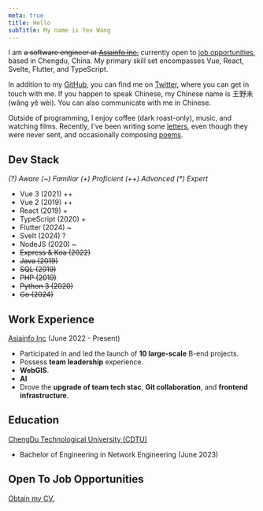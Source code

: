 ```yaml
---
meta: true
title: Hello
subTitle: My name is Yev Wang
---
```


I am ~~a software engineer at [Asiainfo Inc.](https://asiainfo.com)~~ currently open to [job opportunities](mailto:yevwang@qq.com), based in Chengdu, China. My primary skill set encompasses Vue, React, Svelte, Flutter, and TypeScript.

In addition to my [GitHub](https://github.com/wangyewei), you can find me on [Twitter](https://twitter.com/yev_wang), where you can get in touch with me. If you happen to speak Chinese, my Chinese name is 王野未 (wǎng yě wèi). You can also communicate with me in Chinese.

Outside of programming, I enjoy coffee (dark roast-only), music, and watching films. Recently, I've been writing some [letters](#), even though they were never sent, and occasionally composing [poems](#).

## Dev Stack

_(?) Aware (~) Familiar (+) Proficient (++) Advanced (\*) Expert_

- Vue 3 (2021) ++
- Vue 2 (2019) ++
- React (2019) +
- TypeScript (2020) +
- Flutter (2024) ~
- Svelt (2024) ?
- NodeJS (2020) ~
- ~~Express & Koa (2022)~~
- ~~Java (2019)~~
- ~~SQL (2019)~~
- ~~PHP (2019)~~
- ~~Python 3 (2020)~~
- ~~Go (2024)~~

## Work Experience

[Asiainfo Inc](https://asiainfo.com) (June 2022 - Present)

- Participated in and led the launch of **10 large-scale** B-end projects.
- Possess **team leadership** experience.
- **WebGIS**.
- **AI**
- Drove the **upgrade of team tech stac**, **Git collaboration**, and **frontend infrastructure**.

## Education

[ChengDu Technological University (CDTU)](https://www.cdtu.edu.cn/)

- Bachelor of Engineering in Network Engineering (June 2023)

## Open To Job Opportunities

[Obtain my CV.](mailto:yevwang@qq.com)
